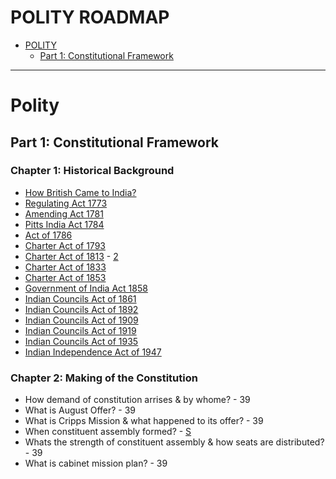 # POLITY ROADMAP

* [POLITY](#polity)
  * [Part 1: Constitutional Framework](#constitutional-framework)

---
# Polity

## Part 1: Constitutional Framework

### Chapter 1: Historical Background

* [How British Came to India?](https://www.youtube.com/watch?v=3bZoB8PiXas)
* [Regulating Act 1773](https://www.youtube.com/watch?v=4N5gsuxVxv8&list=LL&index=2&t=3s)
* [Amending Act 1781](https://www.youtube.com/watch?v=LF6DYouUSqs&list=LL&index=1)
* [Pitts India Act 1784](https://www.youtube.com/watch?v=-gxI3_FnBiw&list=LL&index=6&t=241s)
* [Act of 1786](https://www.youtube.com/watch?v=E0t07LD3vwA&list=LL&index=6)
* [Charter Act of 1793](https://www.youtube.com/watch?v=VY1l59wedx0&list=LL&index=4)
* [Charter Act of 1813](https://www.youtube.com/watch?v=ou1vRVwq04E&list=LL&index=3) - [2](https://www.youtube.com/watch?v=htZEuvg_pJs&list=LL&index=2)
* [Charter Act of 1833](https://www.youtube.com/watch?v=wCpQreDW-2M&t=1s)
* [Charter Act of 1853](https://www.youtube.com/watch?v=uEtUysKi0Wg&t=127s)
* [Government of India Act 1858](https://www.youtube.com/watch?v=O9200xOuJ3I&list=LL&index=8&t=13s)
* [Indian Councils Act of 1861](https://www.youtube.com/watch?v=LqhEdLk4yJg&list=LL&index=7)
* [Indian Councils Act of 1892](https://www.youtube.com/watch?v=uogz6tDyAHA&list=LL&index=6)
* [Indian Councils Act of 1909](https://www.youtube.com/watch?v=xSMr8avi2xk&list=LL&index=5)
* [Indian Councils Act of 1919](https://www.youtube.com/watch?v=AIqnDqyOLS4&list=LL&index=4)
* [Indian Councils Act of 1935](https://www.youtube.com/watch?v=vuYiT6yhElI&list=LL&index=2)
* [Indian Independence Act of 1947](https://www.youtube.com/watch?v=N4iAj44a9iM&list=LL&index=1)

### Chapter 2: Making of the Constitution 

* How demand of constitution arrises & by whome? - 39
* What is August Offer? - 39
* What is Cripps Mission & what happened to its offer? - 39
* When constituent assembly formed? - [S](https://testbook.com/question-answer/the-constituent-assembly-was-constituted-in-novemb--5b6ecaf3dd75cd0c43a0ff48)
* Whats the strength of constituent assembly & how seats are distributed? - 39
* What is cabinet mission plan? - 39
